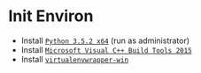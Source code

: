 # Init Environ

 - Install [`Python 3.5.2 x64`](https://www.python.org/ftp/python/3.5.2/python-3.5.2-amd64.exe)
     (run as administrator)
 - Install [`Microsoft Visual C++ Build Tools 2015`](http://landinghub.visualstudio.com/visual-cpp-build-tools)
 - Install [`virtualenvwrapper-win`](https://github.com/davidmarble/virtualenvwrapper-win/)
